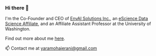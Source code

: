 ### Hi there 👋

I'm the Co-Founder and CEO of [EnvAI Solutions Inc.](https://envai.ca), an [eScience Data Science Affiliate](https://escience.washington.edu/people/yara-mohajerani/), and an Affiliate Assistant Professor at the University of Washington.

Find out more about me [here](https://www.yaramohajerani.com).

📫 Contact me at [yaramohajerani@gmail.com](mailto:yaramohajerani@gmail.com)

<!--
**yaramohajerani/yaramohajerani** is a ✨ _special_ ✨ repository because its `README.md` (this file) appears on your GitHub profile.

Here are some ideas to get you started:

- 🔭 I’m currently working on ...
- 🌱 I’m currently learning ...
- 👯 I’m looking to collaborate on ...
- 🤔 I’m looking for help with ...
- 💬 Ask me about ...
- 📫 How to reach me: ...
- 😄 Pronouns: ...
- ⚡ Fun fact: ...
-->
